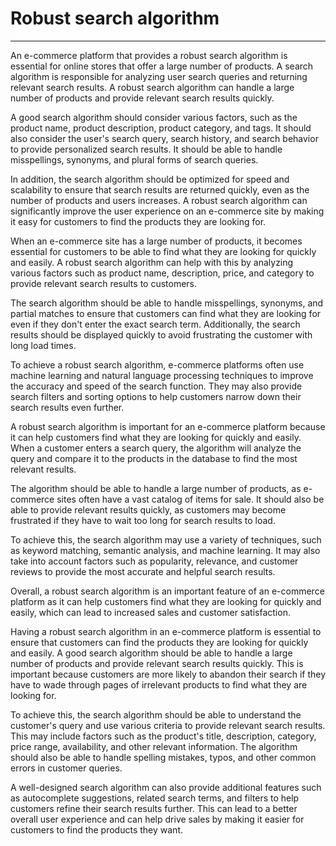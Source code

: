 # Robust search algorithm
---

An e-commerce platform that provides a robust search algorithm is essential for online stores that offer a large number of products. A search algorithm is responsible for analyzing user search queries and returning relevant search results. A robust search algorithm can handle a large number of products and provide relevant search results quickly.

A good search algorithm should consider various factors, such as the product name, product description, product category, and tags. It should also consider the user's search query, search history, and search behavior to provide personalized search results. It should be able to handle misspellings, synonyms, and plural forms of search queries.

In addition, the search algorithm should be optimized for speed and scalability to ensure that search results are returned quickly, even as the number of products and users increases. A robust search algorithm can significantly improve the user experience on an e-commerce site by making it easy for customers to find the products they are looking for.

When an e-commerce site has a large number of products, it becomes essential for customers to be able to find what they are looking for quickly and easily. A robust search algorithm can help with this by analyzing various factors such as product name, description, price, and category to provide relevant search results to customers.

The search algorithm should be able to handle misspellings, synonyms, and partial matches to ensure that customers can find what they are looking for even if they don't enter the exact search term. Additionally, the search results should be displayed quickly to avoid frustrating the customer with long load times.

To achieve a robust search algorithm, e-commerce platforms often use machine learning and natural language processing techniques to improve the accuracy and speed of the search function. They may also provide search filters and sorting options to help customers narrow down their search results even further.

A robust search algorithm is important for an e-commerce platform because it can help customers find what they are looking for quickly and easily. When a customer enters a search query, the algorithm will analyze the query and compare it to the products in the database to find the most relevant results.

The algorithm should be able to handle a large number of products, as e-commerce sites often have a vast catalog of items for sale. It should also be able to provide relevant results quickly, as customers may become frustrated if they have to wait too long for search results to load.

To achieve this, the search algorithm may use a variety of techniques, such as keyword matching, semantic analysis, and machine learning. It may also take into account factors such as popularity, relevance, and customer reviews to provide the most accurate and helpful search results.

Overall, a robust search algorithm is an important feature of an e-commerce platform as it can help customers find what they are looking for quickly and easily, which can lead to increased sales and customer satisfaction.

Having a robust search algorithm in an e-commerce platform is essential to ensure that customers can find the products they are looking for quickly and easily. A good search algorithm should be able to handle a large number of products and provide relevant search results quickly. This is important because customers are more likely to abandon their search if they have to wade through pages of irrelevant products to find what they are looking for.

To achieve this, the search algorithm should be able to understand the customer's query and use various criteria to provide relevant search results. This may include factors such as the product's title, description, category, price range, availability, and other relevant information. The algorithm should also be able to handle spelling mistakes, typos, and other common errors in customer queries.

A well-designed search algorithm can also provide additional features such as autocomplete suggestions, related search terms, and filters to help customers refine their search results further. This can lead to a better overall user experience and can help drive sales by making it easier for customers to find the products they want.
